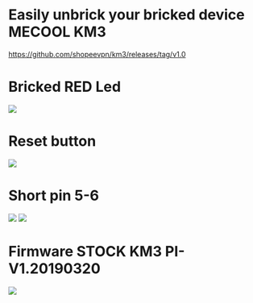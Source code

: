 # Easily unbrick your bricked device MECOOL KM3

https://github.com/shopeevpn/km3/releases/tag/v1.0

# Bricked RED Led 

<img src="https://github.com/shopeevpn/km3/blob/main/MECOOL%20KM3/img/bricked-red.jpg">

# Reset button
<img src="https://github.com/shopeevpn/km3/blob/main/MECOOL%20KM3/img/reset.jpg">

# Short pin 5-6
<img src="https://github.com/shopeevpn/km3/blob/main/MECOOL%20KM3/img/shortpin-5-6.jpg">

<img src="https://github.com/shopeevpn/km3/blob/main/MECOOL%20KM3/img/shortpin.jpg">

# Firmware STOCK KM3 PI-V1.20190320
<img src="https://github.com/shopeevpn/km3/blob/main/MECOOL%20KM3/img/KM3_LPDDR4X_STOCK-KM3-PI-V1.20190320.jpg">

